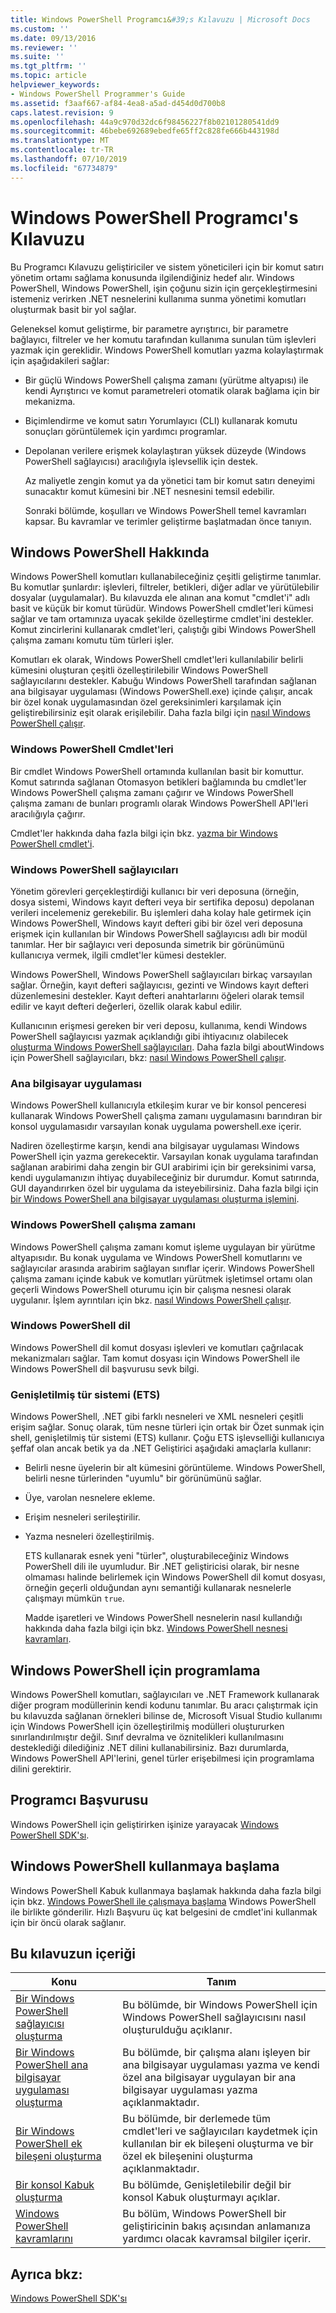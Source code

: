 ```yaml
---
title: Windows PowerShell Programcı&#39;s Kılavuzu | Microsoft Docs
ms.custom: ''
ms.date: 09/13/2016
ms.reviewer: ''
ms.suite: ''
ms.tgt_pltfrm: ''
ms.topic: article
helpviewer_keywords:
- Windows PowerShell Programmer's Guide
ms.assetid: f3aaf667-af84-4ea8-a5ad-d454d0d700b8
caps.latest.revision: 9
ms.openlocfilehash: 44a9c970d32dc6f98456227f8b02101280541dd9
ms.sourcegitcommit: 46bebe692689ebedfe65ff2c828fe666b443198d
ms.translationtype: MT
ms.contentlocale: tr-TR
ms.lasthandoff: 07/10/2019
ms.locfileid: "67734879"
---
```

# <a name="windows-powershell-programmer39s-guide"></a>Windows PowerShell Programcı&#39;s Kılavuzu

Bu Programcı Kılavuzu geliştiriciler ve sistem yöneticileri için bir komut satırı yönetim ortamı sağlama konusunda ilgilendiğiniz hedef alır. Windows PowerShell, Windows PowerShell, işin çoğunu sizin için gerçekleştirmesini istemeniz verirken .NET nesnelerini kullanıma sunma yönetimi komutları oluşturmak basit bir yol sağlar.

Geleneksel komut geliştirme, bir parametre ayrıştırıcı, bir parametre bağlayıcı, filtreler ve her komutu tarafından kullanıma sunulan tüm işlevleri yazmak için gereklidir. Windows PowerShell komutları yazma kolaylaştırmak için aşağıdakileri sağlar:

- Bir güçlü Windows PowerShell çalışma zamanı (yürütme altyapısı) ile kendi Ayrıştırıcı ve komut parametreleri otomatik olarak bağlama için bir mekanizma.

- Biçimlendirme ve komut satırı Yorumlayıcı (CLI) kullanarak komutu sonuçları görüntülemek için yardımcı programlar.

- Depolanan verilere erişmek kolaylaştıran yüksek düzeyde (Windows PowerShell sağlayıcısı) aracılığıyla işlevsellik için destek.

  Az maliyetle zengin komut ya da yönetici tam bir komut satırı deneyimi sunacaktır komut kümesini bir .NET nesnesini temsil edebilir.

  Sonraki bölümde, koşulları ve Windows PowerShell temel kavramları kapsar. Bu kavramlar ve terimler geliştirme başlatmadan önce tanıyın.

## <a name="about-windows-powershell"></a>Windows PowerShell Hakkında

Windows PowerShell komutları kullanabileceğiniz çeşitli geliştirme tanımlar. Bu komutlar şunlardır: işlevleri, filtreler, betikleri, diğer adlar ve yürütülebilir dosyalar (uygulamalar). Bu kılavuzda ele alınan ana komut "cmdlet'i" adlı basit ve küçük bir komut türüdür. Windows PowerShell cmdlet'leri kümesi sağlar ve tam ortamınıza uyacak şekilde özelleştirme cmdlet'ini destekler. Komut zincirlerini kullanarak cmdlet'leri, çalıştığı gibi Windows PowerShell çalışma zamanı komutu tüm türleri işler.

Komutları ek olarak, Windows PowerShell cmdlet'leri kullanılabilir belirli kümesini oluşturan çeşitli özelleştirilebilir Windows PowerShell sağlayıcılarını destekler. Kabuğu Windows PowerShell tarafından sağlanan ana bilgisayar uygulaması (Windows PowerShell.exe) içinde çalışır, ancak bir özel konak uygulamasından özel gereksinimleri karşılamak için geliştirebilirsiniz eşit olarak erişilebilir. Daha fazla bilgi için [nasıl Windows PowerShell çalışır](/previous-versions//ms714658(v=vs.85)).

### <a name="windows-powershell-cmdlets"></a>Windows PowerShell Cmdlet'leri

Bir cmdlet Windows PowerShell ortamında kullanılan basit bir komuttur. Komut satırında sağlanan Otomasyon betikleri bağlamında bu cmdlet'ler Windows PowerShell çalışma zamanı çağırır ve Windows PowerShell çalışma zamanı de bunları programlı olarak Windows PowerShell API'leri aracılığıyla çağırır.

Cmdlet'ler hakkında daha fazla bilgi için bkz. [yazma bir Windows PowerShell cmdlet'i](../cmdlet/writing-a-windows-powershell-cmdlet.md).

### <a name="windows-powershell-providers"></a>Windows PowerShell sağlayıcıları

Yönetim görevleri gerçekleştirdiği kullanıcı bir veri deposuna (örneğin, dosya sistemi, Windows kayıt defteri veya bir sertifika deposu) depolanan verileri incelemeniz gerekebilir. Bu işlemleri daha kolay hale getirmek için Windows PowerShell, Windows kayıt defteri gibi bir özel veri deposuna erişmek için kullanılan bir Windows PowerShell sağlayıcısı adlı bir modül tanımlar. Her bir sağlayıcı veri deposunda simetrik bir görünümünü kullanıcıya vermek, ilgili cmdlet'ler kümesi destekler.

Windows PowerShell, Windows PowerShell sağlayıcıları birkaç varsayılan sağlar. Örneğin, kayıt defteri sağlayıcısı, gezinti ve Windows kayıt defteri düzenlemesini destekler. Kayıt defteri anahtarlarını öğeleri olarak temsil edilir ve kayıt defteri değerleri, özellik olarak kabul edilir.

Kullanıcının erişmesi gereken bir veri deposu, kullanıma, kendi Windows PowerShell sağlayıcısı yazmak açıklandığı gibi ihtiyacınız olabilecek [oluşturma Windows PowerShell sağlayıcıları](./how-to-create-a-windows-powershell-provider.md). Daha fazla bilgi aboutWindows için PowerShell sağlayıcıları, bkz: [nasıl Windows PowerShell çalışır](/previous-versions//ms714658(v=vs.85)).

### <a name="host-application"></a>Ana bilgisayar uygulaması

Windows PowerShell kullanıcıyla etkileşim kurar ve bir konsol penceresi kullanarak Windows PowerShell çalışma zamanı uygulamasını barındıran bir konsol uygulamasıdır varsayılan konak uygulama powershell.exe içerir.

Nadiren özelleştirme karşın, kendi ana bilgisayar uygulaması Windows PowerShell için yazma gerekecektir. Varsayılan konak uygulama tarafından sağlanan arabirimi daha zengin bir GUI arabirimi için bir gereksinimi varsa, kendi uygulamanızın ihtiyaç duyabileceğiniz bir durumdur. Komut satırında, GUI dayandırırken özel bir uygulama da isteyebilirsiniz. Daha fazla bilgi için [bir Windows PowerShell ana bilgisayar uygulaması oluşturma işlemini](/powershell/developer/hosting/writing-a-windows-powershell-host-application).

### <a name="windows-powershell-runtime"></a>Windows PowerShell çalışma zamanı

Windows PowerShell çalışma zamanı komut işleme uygulayan bir yürütme altyapısıdır. Bu konak uygulama ve Windows PowerShell komutlarını ve sağlayıcılar arasında arabirim sağlayan sınıflar içerir. Windows PowerShell çalışma zamanı içinde kabuk ve komutları yürütmek işletimsel ortamı olan geçerli Windows PowerShell oturumu için bir çalışma nesnesi olarak uygulanır. İşlem ayrıntıları için bkz. [nasıl Windows PowerShell çalışır](/previous-versions//ms714658(v=vs.85)).

### <a name="windows-powershell-language"></a>Windows PowerShell dil

Windows PowerShell dil komut dosyası işlevleri ve komutları çağrılacak mekanizmaları sağlar. Tam komut dosyası için Windows PowerShell ile Windows PowerShell dil başvurusu sevk bilgi.

### <a name="extended-type-system-ets"></a>Genişletilmiş tür sistemi (ETS)

Windows PowerShell, .NET gibi farklı nesneleri ve XML nesneleri çeşitli erişim sağlar. Sonuç olarak, tüm nesne türleri için ortak bir Özet sunmak için shell, genişletilmiş tür sistemi (ETS) kullanır. Çoğu ETS işlevselliği kullanıcıya şeffaf olan ancak betik ya da .NET Geliştirici aşağıdaki amaçlarla kullanır:

- Belirli nesne üyelerin bir alt kümesini görüntüleme. Windows PowerShell, belirli nesne türlerinden "uyumlu" bir görünümünü sağlar.

- Üye, varolan nesnelere ekleme.

- Erişim nesneleri serileştirilir.

- Yazma nesneleri özelleştirilmiş.

  ETS kullanarak esnek yeni "türler", oluşturabileceğiniz Windows PowerShell dili ile uyumludur. Bir .NET geliştiricisi olarak, bir nesne olmaması halinde belirlemek için Windows PowerShell dil komut dosyası, örneğin geçerli olduğundan aynı semantiği kullanarak nesnelerle çalışmayı mümkün `true`.

  Madde işaretleri ve Windows PowerShell nesnelerin nasıl kullandığı hakkında daha fazla bilgi için bkz. [Windows PowerShell nesnesi kavramları](/powershell/scripting/learn/understanding-important-powershell-concepts?view=powershell-6).

## <a name="programming-for-windows-powershell"></a>Windows PowerShell için programlama

Windows PowerShell komutları, sağlayıcıları ve .NET Framework kullanarak diğer program modüllerinin kendi kodunu tanımlar. Bu aracı çalıştırmak için bu kılavuzda sağlanan örnekleri bilinse de, Microsoft Visual Studio kullanımı için Windows PowerShell için özelleştirilmiş modülleri oluştururken sınırlandırılmıştır değil. Sınıf devralma ve öznitelikleri kullanılmasını desteklediği dilediğiniz .NET dilini kullanabilirsiniz. Bazı durumlarda, Windows PowerShell API'lerini, genel türler erişebilmesi için programlama dilini gerektirir.

## <a name="programmers-reference"></a>Programcı Başvurusu

Windows PowerShell için geliştirirken işinize yarayacak [Windows PowerShell SDK'sı](../windows-powershell-reference.md).

## <a name="getting-started-using-windows-powershell"></a>Windows PowerShell kullanmaya başlama

Windows PowerShell Kabuk kullanmaya başlamak hakkında daha fazla bilgi için bkz. [Windows PowerShell ile çalışmaya başlama](/powershell/scripting/getting-started/getting-started-with-windows-powershell) Windows PowerShell ile birlikte gönderilir. Hızlı Başvuru üç kat belgesini de cmdlet'ini kullanmak için bir öncü olarak sağlanır.

## <a name="contents-of-this-guide"></a>Bu kılavuzun içeriği

|Konu|Tanım|
|-----------|----------------|
|[Bir Windows PowerShell sağlayıcısı oluşturma](./how-to-create-a-windows-powershell-provider.md)|Bu bölümde, bir Windows PowerShell için Windows PowerShell sağlayıcısını nasıl oluşturulduğu açıklanır.|
|[Bir Windows PowerShell ana bilgisayar uygulaması oluşturma](/powershell/developer/hosting/writing-a-windows-powershell-host-application)|Bu bölümde, bir çalışma alanı işleyen bir ana bilgisayar uygulaması yazma ve kendi özel ana bilgisayar uygulayan bir ana bilgisayar uygulaması yazma açıklanmaktadır.|
|[Bir Windows PowerShell ek bileşeni oluşturma](../cmdlet/how-to-create-a-windows-powershell-snap-in.md)|Bu bölümde, bir derlemede tüm cmdlet'leri ve sağlayıcıları kaydetmek için kullanılan bir ek bileşeni oluşturma ve bir özel ek bileşenini oluşturma açıklanmaktadır.|
|[Bir konsol Kabuk oluşturma](./how-to-create-a-console-shell.md)|Bu bölümde, Genişletilebilir değil bir konsol Kabuk oluşturmayı açıklar.|
|[Windows PowerShell kavramlarını](./windows-powershell-concepts.md)|Bu bölüm, Windows PowerShell bir geliştiricinin bakış açısından anlamanıza yardımcı olacak kavramsal bilgiler içerir.|

## <a name="see-also"></a>Ayrıca bkz:

[Windows PowerShell SDK'sı](../windows-powershell-reference.md)

